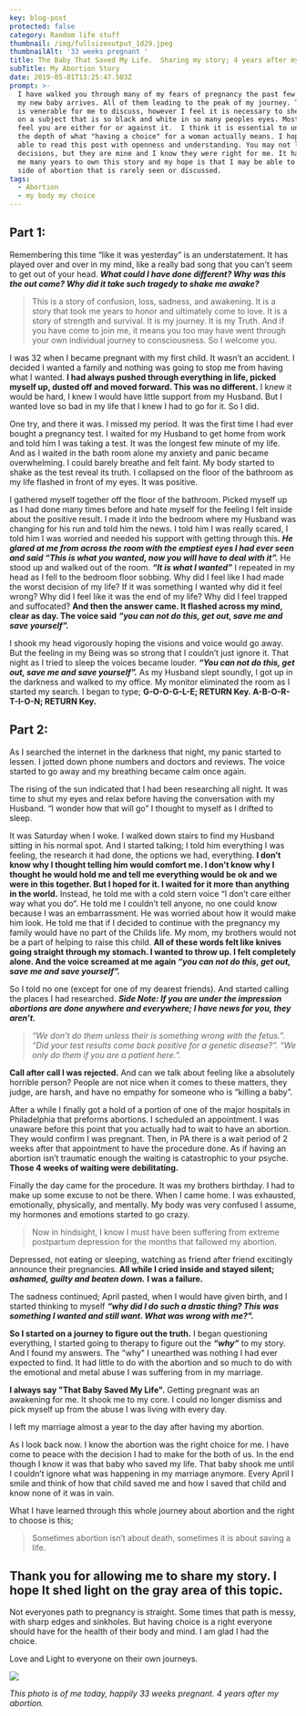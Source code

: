 ```yaml
---
key: blog-post
protected: false
category: Random life stuff
thumbnail: /img/fullsizeoutput_1d29.jpeg
thumbnailAlt: '33 weeks pregnant '
title: The Baby That Saved My Life.  Sharing my story; 4 years after my abortion.
subTitle: My Abortion Story
date: 2019-05-01T13:25:47.503Z
prompt: >-
  I have walked you through many of my fears of pregnancy the past few months as
  my new baby arrives. All of them leading to the peak of my journey. This post
  is venerable for me to discuss, however I feel it is necessary to shed light
  on a subject that is so black and white in so many peoples eyes. Most people
  feel you are either for or against it.  I think it is essential to understand
  the depth of what "having a choice" for a woman actually means. I hope you are
  able to read this post with openness and understanding. You may not like my
  decisions, but they are mine and I know they were right for me. It has taken
  me many years to own this story and my hope is that I may be able to share a
  side of abortion that is rarely seen or discussed.
tags:
  - Abortion
  - my body my choice
---
```

## Part 1: 

Remembering this time “like it was yesterday” is an understatement. It has played over and over in my mind, like a really bad song that you can't seem to get out of your head. _**What could I have done different? Why was this the out come? Why did it take such tragedy to shake me awake?**_ 

> This is a story of confusion, loss, sadness, and awakening. It is a story that took me years to honor and ultimately come to love. It is a story of strength and survival. It is my journey. It is my Truth. And if you have come to join me, it means you too may have went through your own individual journey to consciousness. So I welcome you.

I was 32 when I became pregnant with my first child. It wasn’t an accident. I decided I wanted a family and nothing was going to stop me from having what I wanted. **I had always pushed through everything in life, picked myself up, dusted off and moved forward. This was no different.** I knew it would be hard, I knew I would have little support from my Husband. But I wanted love so bad in my life that I knew I had to go for it. So I did. 

One try, and there it was. I missed my period. It was the first time I had ever bought a pregnancy test. I waited for my Husband to get home from work and told him I was taking a test. It was the longest few minute of my life. And as I waited in the bath room alone my anxiety and panic became overwhelming. I could barely breathe and felt faint. My body started to shake as the test reveal its truth. I collapsed on the floor of the bathroom as my life flashed in front of my eyes. It was positive.

I gathered myself together off the floor of the bathroom. Picked myself up as I had done many times before and hate myself for the feeling I felt inside about the positive result. I made it into the bedroom where my Husband was changing for his run and told him the news. I told him I was really scared, I told him I was worried and needed his support with getting through this. **_He glared at me from across the room with the emptiest eyes I had ever seen and said “This is what you wanted, now you will have to deal with it”._** He stood up and walked out of the room. _**“It is what I wanted”**_ I repeated in my head as I fell to the bedroom floor sobbing. Why did I feel like I had made the worst decision of my life? If it was something I wanted why did it feel wrong? Why did I feel like it was the end of my life? Why did I feel trapped and suffocated? **And then the answer came. It flashed across my mind, clear as day. The voice said** **_“you can not do this, get out, save me and save yourself”._** 

I shook my head vigorously hoping the visions and voice would go away. But the feeling in my Being was so strong that I couldn’t just ignore it. That night as I tried to sleep the voices became louder. **_“You can not do this, get out, save me and save yourself”._** As my Husband slept soundly, I got up in the darkness and walked to my office. My monitor eliminated the room as I started my search. I began to type; **G-O-O-G-L-E; RETURN Key. A-B-O-R-T-I-O-N; RETURN Key.**

## Part 2: 



As I searched the internet in the darkness that night, my panic started to lessen. I jotted down phone numbers and doctors and reviews. The voice started to go away and my breathing became calm once again. 

The rising of the sun indicated that I had been researching all night. It was time to shut my eyes and relax before having the conversation with my Husband. “I wonder how that will go” I thought to myself as I drifted to sleep.

It was Saturday when I woke. I walked down stairs to find my Husband sitting in his normal spot. And I started talking; I told him everything I was feeling, the research it had done, the options we had, everything. **I don’t know why I thought telling him would comfort me. I don’t know why I thought he would hold me and tell me everything would be ok and we were in this together. But I hoped for it. I waited for it more than anything in the world.** Instead, he told me with a cold stern voice “I don’t care either way what you do”. He told me I couldn’t tell anyone, no one could know because I was an embarrassment. He was worried about how it would make him look. He told me that if I decided to continue with the pregnancy my family would have no part of the Childs life. My mom, my brothers would not be a part of helping to raise this child. **All of these words felt like knives going straight through my stomach. I wanted to throw up. I felt completely alone. And the voice screamed at me again _“you can not do this, get out, save me and save yourself”._**

So I told no one (except for one of my dearest friends). And started calling the places I had researched. _**Side Note: If you are under the impression abortions are done anywhere and everywhere; I have news for you, they aren’t.**_ 

> _“We don’t do them unless their is something wrong with the fetus.”. “Did your test results come back positive for a genetic disease?”. “We only do them if you are a patient here.”._

**Call after call I was rejected.** And can we talk about feeling like a absolutely horrible person? People are not nice when it comes to these matters, they judge, are harsh, and have no empathy for someone who is “killing a baby”. 

After a while I finally got a hold of a portion of one of the major hospitals in Philadelphia that preforms abortions. I scheduled an appointment. I was unaware before this point that you actually had to wait to have an abortion. They would confirm I was pregnant. Then, in PA there is a wait period of 2 weeks after that appointment to have the procedure done. As if having an abortion isn’t traumatic enough the waiting is catastrophic to your psyche. **Those 4 weeks of waiting were debilitating.** 

Finally the day came for the procedure. It was my brothers birthday. I had to make up some excuse to not be there. When I came home. I was exhausted, emotionally, physically, and mentally. My body was very confused I assume, my hormones and emotions started to go crazy. 

> Now in hindsight, I know I must have been suffering from extreme postpartum depression for the months that fallowed my abortion. 

Depressed, not eating or sleeping, watching as friend after friend excitingly announce their pregnancies. **All while I cried inside and stayed silent;** _**ashamed, guilty and beaten down.**_ **I was a failure.**

The sadness continued; April pasted, when I would have given birth, and I started thinking to myself _**“why did I do such a drastic thing? This was something I wanted and still want. What was wrong with me?".**_ 

**So I started on a journey to figure out the truth.** I began questioning everything, I started going to therapy to figure out the **_“why”_** to my story. And I found my answers. The "why" I unearthed was nothing I had ever expected to find. It had little to do with the abortion and so much to do with the emotional and metal abuse I was suffering from in my marriage.

**I always say "That Baby Saved My Life".** Getting pregnant was an awakening for me. It shook me to my core. I could no longer dismiss and pick myself up from the abuse I was living with every day. 

I left my marriage almost a year to the day after having my abortion. 

As I look back now. I know the abortion was the right choice for me. I have come to peace with the decision I had to make for the both of us. In the end though I know it was that baby who saved my life. That baby shook me until I couldn’t ignore what was happening in my marriage anymore. Every April I smile and think of how that child saved me and how I saved that child and know none of it was in vain. 

What I have learned through this whole journey about abortion and the right to choose is this;

> Sometimes abortion isn’t about death, sometimes it is about saving a life. 

## Thank you for allowing me to share my story. I hope It shed light on the gray area of this topic. 

Not everyones path to pregnancy is straight. Some times that path is messy, with sharp edges and sinkholes. But having choice is a right everyone should have for the health of their body and mind. I am glad I had the choice. 

Love and Light to everyone on their own journeys. 

![](/img/fullsizeoutput_1d29.jpeg)

_This photo is of me today, happily 33 weeks pregnant.  4 years after my abortion._ 

##
